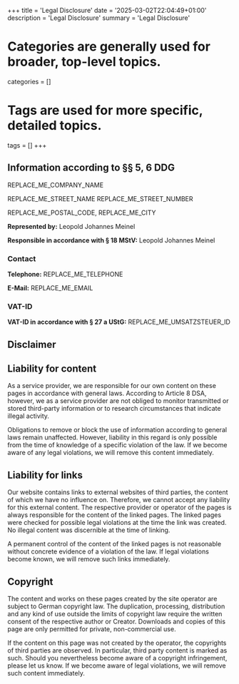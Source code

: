 +++
title = 'Legal Disclosure'
date = '2025-03-02T22:04:49+01:00'
description = 'Legal Disclosure'
summary = 'Legal Disclosure'
# Categories are generally used for broader, top-level topics.
categories = []
# Tags are used for more specific, detailed topics.
tags = []
+++

## Information according to §§ 5, 6 DDG

REPLACE_ME_COMPANY_NAME

REPLACE_ME_STREET_NAME REPLACE_ME_STREET_NUMBER

REPLACE_ME_POSTAL_CODE, REPLACE_ME_CITY

**Represented by:** Leopold Johannes Meinel

**Responsible in accordance with § 18 MStV:** Leopold Johannes Meinel

### Contact

**Telephone:** REPLACE_ME_TELEPHONE

**E-Mail:** REPLACE_ME_EMAIL

### VAT-ID

**VAT-ID in accordance with § 27 a UStG:** REPLACE_ME_UMSATZSTEUER_ID

## Disclaimer

## Liability for content

As a service provider, we are responsible for our own content on these pages in accordance with general laws. According to Article 8 DSA, however, we as a service provider are not obliged to monitor transmitted or stored third-party information or to research circumstances that indicate illegal activity.

Obligations to remove or block the use of information according to general laws remain unaffected. However, liability in this regard is only possible from the time of knowledge of a specific violation of the law. If we become aware of any legal violations, we will remove this content immediately.

## Liability for links

Our website contains links to external websites of third parties, the content of which we have no influence on. Therefore, we cannot accept any liability for this external content. The respective provider or operator of the pages is always responsible for the content of the linked pages. The linked pages were checked for possible legal violations at the time the link was created. No illegal content was discernible at the time of linking.

A permanent control of the content of the linked pages is not reasonable without concrete evidence of a violation of the law. If legal violations become known, we will remove such links immediately.

## Copyright

The content and works on these pages created by the site operator are subject to German copyright law. The duplication, processing, distribution and any kind of use outside the limits of copyright law require the written consent of the respective author or Creator. Downloads and copies of this page are only permitted for private, non-commercial use.

If the content on this page was not created by the operator, the copyrights of third parties are observed. In particular, third party content is marked as such. Should you nevertheless become aware of a copyright infringement, please let us know. If we become aware of legal violations, we will remove such content immediately.
